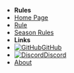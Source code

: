 - **Rules**
- [Home Page](../introduction)
- [Rule](rules)
- [Season Rules](season-rules)
- **Links**
- [![GitHub](https://icongr.am/simple/github.svg?color=808080&size=16)GitHub](https://github.com/LockdownRP-PZ/lockdownrp-pz.github.io/)
- [![Discord](https://icongr.am/simple/discord.svg?colored&size=16)Discord](https://discord.gg/AyhJfGUGfU)
- [About](../about)

